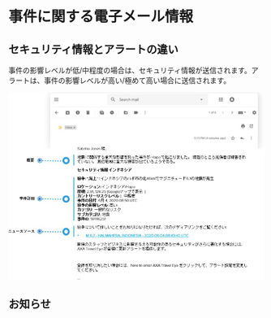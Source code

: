 # 事件に関する電子メール情報

## セキュリティ情報とアラートの違い

事件の影響レベルが低/中程度の場合は、セキュリティ情報が送信されます。アラートは、事件の影響レベルが高い/極めて高い場合に送信されます。

![](../.gitbook/assets/information.jpg)

## お知らせ



